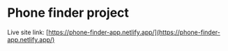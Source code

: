 # Phone finder project 

Live site link: [https://phone-finder-app.netlify.app/](https://phone-finder-app.netlify.app/)
